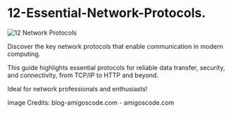 # 12-Essential-Network-Protocols.

![12 Network Protocols](https://github.com/user-attachments/assets/2d2e7fa6-7328-497a-ae56-fd46b3b5c7eb)

Discover the key network protocols that enable communication in modern computing.

This guide highlights essential protocols for reliable data transfer, security, and connectivity, from TCP/IP to HTTP and beyond.

Ideal for network professionals and enthusiasts!

Image Credits: blog-amigoscode.com - amigoscode.com
